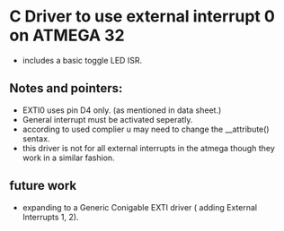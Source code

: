 # C Driver to use external interrupt 0 on ATMEGA 32
- includes a basic toggle LED ISR. 

## Notes and pointers: 
- EXTI0 uses pin D4 only. (as mentioned in data sheet.)
- General interrupt must be activated seperatly. 
- according to used complier u may need to change the __attribute() sentax. 
- this driver is not for all external interrupts in the atmega though they work in a similar fashion. 

## future work
- expanding to a Generic Conigable EXTI driver ( adding External Interrupts 1, 2). 
